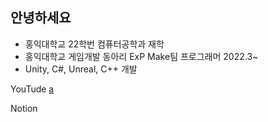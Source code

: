 ## 안녕하세요
- 홍익대학교 22학번 컴퓨터공학과 재학
- 홍익대학교 게임개발 동아리 ExP Make팀 프로그래머 2022.3~
- Unity, C#, Unreal, C++ 개발

YouTude <a href="https://github.com/catsnakedog/catsnakedog/edit/main/">a</a>

Notion
<!--
**catsnakedog/catsnakedog** is a ✨ _special_ ✨ repository because its `README.md` (this file) appears on your GitHub profile.

Here are some ideas to get you started:

- 🔭 I’m currently working on ...
- 🌱 I’m currently learning ...
- 👯 I’m looking to collaborate on ...
- 🤔 I’m looking for help with ...
- 💬 Ask me about ...
- 📫 How to reach me: ...
- 😄 Pronouns: ...
- ⚡ Fun fact: ...
-->
